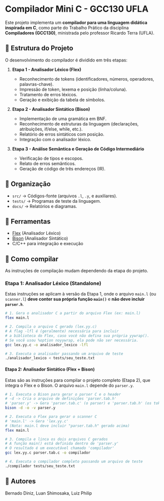 # Compilador Mini C - GCC130 UFLA

Este projeto implementa um **compilador para uma linguagem didática inspirada em C**, como parte do Trabalho Prático da disciplina **Compiladores (GCC130)**, ministrada pelo professor Ricardo Terra (UFLA).

## 🚀 Estrutura do Projeto
O desenvolvimento do compilador é dividido em três etapas:

1. **Etapa 1 - Analisador Léxico (Flex)**
   - Reconhecimento de tokens (identificadores, números, operadores, palavras-chave).
   - Impressão de token, lexema e posição (linha/coluna).
   - Tratamento de erros léxicos.
   - Geração e exibição da tabela de símbolos.

2. **Etapa 2 - Analisador Sintático (Bison)**
   - Implementação de uma gramática em BNF.
   - Reconhecimento de estruturas da linguagem (declarações, atribuições, if/else, while, etc.).
   - Relatório de erros sintáticos com posição.
   - Integração com o analisador léxico.

3. **Etapa 3 - Análise Semântica e Geração de Código Intermediário**
   - Verificação de tipos e escopos.
   - Relato de erros semânticos.
   - Geração de código de três endereços (IR).

## 📂 Organização
- `src/` → Códigos-fonte (arquivos `.l`, `.y`, e auxiliares).
- `tests/` → Programas de teste da linguagem.
- `docs/` → Relatórios e diagramas.

## 🔧 Ferramentas
- [Flex](https://github.com/westes/flex) (Analisador Léxico)
- [Bison](https://www.gnu.org/software/bison/) (Analisador Sintático)
- C/C++ para integração e execução

## 📜 Como compilar
As instruções de compilação mudam dependendo da etapa do projeto.

### Etapa 1: Analisador Léxico (Standalone)

Estas instruções se aplicam à versão da Etapa 1, onde o arquivo `main.l` (ou `scanner.l`) **deve conter sua própria função `main()`** e **não deve incluir `parser.h`**.

```bash
# 1. Gera o analisador C a partir do arquivo Flex (ex: main.l)
flex main.l

# 2. Compila o arquivo C gerado (lex.yy.c)
# A flag -lfl é (geralmente) necessária para incluir
# a biblioteca do Flex, caso você não defina sua própria yywrap().
# Se você usou %option noyywrap, ela pode não ser necessária.
gcc lex.yy.c -o analisador_lexico -lfl

# 3. Executa o analisador passando um arquivo de teste
./analisador_lexico < tests/seu_teste.txt
```
#### Etapa 2: Analisador Sintático (Flex + Bison)
Estas são as instruções para compilar o projeto completo (Etapa 2), que integra o Flex e o Bison. O arquivo `main.l` depende do `parser.y`.
```bash
# 1. Executa o Bison para gerar o parser C e o header
# -d -> Cria o arquivo de definições 'parser.tab.h'
# 'parser.y' -> Gera 'parser.tab.c' (o parser) e 'parser.tab.h' (os tokens)
bison -d -o -v parser.y

# 2. Executa o Flex para gerar o scanner C
# 'main.l' -> Gera 'lex.yy.c'
# (Nota: main.l deve incluir "parser.tab.h" gerado acima)
flex main.l

# 3. Compila e linca os dois arquivos C gerados
# A função main() está definida dentro de 'parser.y'
# O resultado é um executável chamado 'compilador'
gcc lex.yy.c parser.tab.c -o compilador

# 4. Executa o compilador completo passando um arquivo de teste
./compilador tests/seu_teste.txt
```
## 👥 Autores
Bernado Diniz, Luan Shimosaka, Luiz Philip

